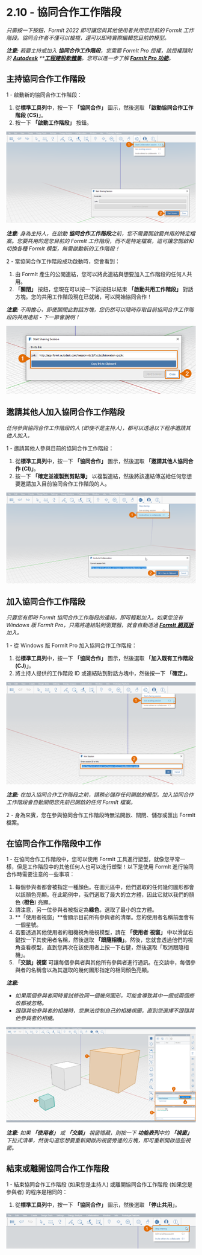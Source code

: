 # 2.10 - 協同合作工作階段

_只需按一下按鈕，FormIt 2022 即可讓您與其他使用者共用您目前的 FormIt 工作階段。協同合作者不僅可以檢視，還可以即時實際編輯您目前的模型。_

_**注意:**_ _若要主持或加入_ _**協同合作工作階段**，您需要 FormIt Pro 授權，該授權隨附於_ [_**Autodesk**_](https://www.autodesk.com.tw/collections/architecture-engineering-construction/overview?plc=AECCOL\&term=1-YEAR\&support=ADVANCED\&quantity=1) _\*\*_[_**工程建設軟體集**_](https://www.autodesk.com.tw/collections/architecture-engineering-construction/overview?plc=AECCOL\&term=1-YEAR\&support=ADVANCED\&quantity=1)_。您可以進一步了解_ [_**FormIt Pro 功能**_](https://formit.autodesk.com/#pro-callout)_。_

## 主持協同合作工作階段

1 - 啟動新的協同合作工作階段：

1. 從**標準工具列**中，按一下 **「協同合作」** 圖示，然後選取 **「啟動協同合作工作階段 (CS)」**。
2. 按一下 **「啟動工作階段」** 按鈕。

![](<../../.gitbook/assets/0 (12).png>)

_**注意:**_ _身為主持人，在啟動_ _**協同合作工作階段**之前，您不需要開啟要共用的特定檔案。您要共用的是您目前的 FormIt 工作階段，而不是特定檔案，這可讓您開啟和切換各種 FormIt 模型，無需啟動新的工作階段！_

2 - 當協同合作工作階段成功啟動時，您會看到：

1. 由 FormIt 產生的公開連結，您可以將此連結與想要加入工作階段的任何人共用。
2. **「關閉」** 按鈕，您現在可以按一下該按鈕以結束 **「啟動共用工作階段」** 對話方塊。您的共用工作階段現在已就緒，可以開始協同合作！

_**注意:**_ _不用擔心，即使關閉此對話方塊，您仍然可以隨時存取目前協同合作工作階段的共用連結 - 下一節會說明！_

![](<../../.gitbook/assets/1 (6).png>)

## 邀請其他人加入協同合作工作階段

_任何參與協同合作工作階段的人 (即使不是主持人)，都可以透過以下程序邀請其他人加入。_

1 - 邀請其他人參與目前的協同合作工作階段：

1. 從**標準工具列**中，按一下 **「協同合作」** 圖示，然後選取 **「邀請其他人協同合作 (CI)」**。
2. 按一下 **「確定並複製到剪貼簿」** 以複製連結，然後將該連結傳送給任何您想要邀請加入目前協同合作工作階段的人。

![](<../../.gitbook/assets/2 (6).png>)

## 加入協同合作工作階段

_只要您有即時 FormIt 協同合作工作階段的連結，即可輕鬆加入。如果您沒有 Windows 版 FormIt Pro，只需將連結貼到瀏覽器，就會自動透過_ [_**FormIt 網頁版**_](https://formit.autodesk.com/app)_加入。_

1 - 從 Windows 版 FormIt Pro 加入協同合作工作階段：

1. 從**標準工具列**中，按一下 **「協同合作」** 圖示，然後選取 **「加入既有工作階段 (CJ)」**。
2. 將主持人提供的工作階段 ID 或連結貼到對話方塊中，然後按一下 **「確定」**。

![](<../../.gitbook/assets/3 (15).png>)

_**注意:**_ _在加入協同合作工作階段之前，請務必儲存任何開啟的模型。加入協同合作工作階段會自動關閉您先前已開啟的任何 FormIt 檔案。_

2 - 身為來賓，您在參與協同合作工作階段時無法開啟、關閉、儲存或匯出 FormIt 檔案。

## 在協同合作工作階段中工作

1 - 在協同合作工作階段中，您可以使用 FormIt 工具進行塑型，就像您平常一樣，但是工作階段中的其他任何人也可以進行塑型！以下是使用 FormIt 進行協同合作時需要注意的一些事項：

1. 每個參與者都會被指定一種顏色。在圖元區中，他們選取的任何幾何圖形都會以該顏色亮顯。在此範例中，我們選取了最大的立方體，因此它就以我們的顏色 (**橙色**) 亮顯。
2. 請注意，另一位參與者被指定為**綠色**，選取了最小的立方體。
3. **「使用者視窗」**會顯示目前所有參與者的清單。您的使用者名稱前面會有一個星號。
4. 若要透過其他使用者的相機視角檢視模型，請在 **「使用者** **視窗」** 中以滑鼠右鍵按一下其使用者名稱，然後選取 **「跟隨相機」**。然後，您就會透過他們的視角查看模型，直到您再次在該使用者上按一下右鍵，然後選取「取消跟隨相機」。
5. **「交談」視窗** 可讓每個參與者與其他所有參與者進行通訊。在交談中，每個參與者的名稱會以為其選取的幾何圖形指定的相同顏色亮顯。

_**注意:**_

* _如果兩個參與者同時嘗試修改同一個幾何圖形，可能會導致其中一個或兩個修改都被忽略。_
* _跟隨其他參與者的相機時，您無法控制自己的相機視圖，直到您選擇不跟隨其他參與者的相機。_

![](<../../.gitbook/assets/4 (4).png>)

_**注意:**_ _如果_ _**「使用者」**_ _或_ _**「交談」**_ _視窗隱藏，則按一下_ _**功能表列**中的_ _**「視窗」**_ _下拉式清單，然後勾選您想要重新開啟的視窗旁邊的方塊，即可重新開啟這些視窗。_

## 結束或離開協同合作工作階段

1 - 結束協同合作工作階段 (如果您是主持人) 或離開協同合作工作階段 (如果您是參與者) 的程序是相同的：

1. 從**標準工具列**中，按一下 **「協同合作」** 圖示，然後選取 **「停止共用」**。

![](<../../.gitbook/assets/5 (14).png>)
